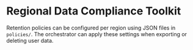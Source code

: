 # Regional Data Compliance Toolkit

Retention policies can be configured per region using JSON files in `policies/`. The orchestrator can apply these settings when exporting or deleting user data.
